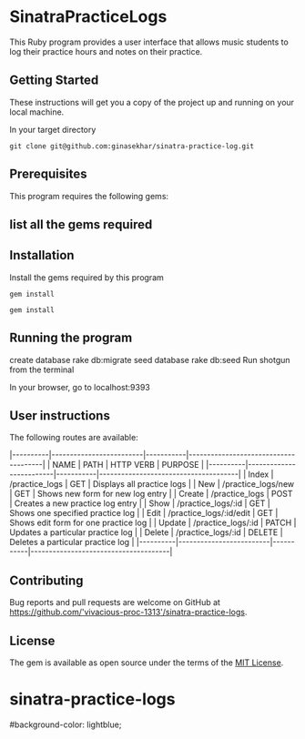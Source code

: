 # SinatraPracticeLogs

This Ruby program provides a user interface that allows music students to log their practice hours and notes on their practice. 

## Getting Started
These instructions will get you a copy of the project up and running on your local machine.  

In your target directory

    git clone git@github.com:ginasekhar/sinatra-practice-log.git


## Prerequisites
This program requires the following gems:

## list all the gems required


## Installation
Install the gems required by this program

    gem install 

    gem install 

## Running the program

create database
rake db:migrate
seed database
rake db:seed
Run shotgun from the terminal

In your browser, go to localhost:9393

## User instructions
The following routes are available:

|----------|-------------------------|-----------|--------------------------------------| 
|   NAME   |     PATH                | HTTP VERB |            PURPOSE                   |
|----------|-------------------------|-----------|--------------------------------------| 
| Index    | /practice_logs          |  GET      | Displays all practice logs           |
| New      | /practice_logs/new      |  GET      | Shows new form for new log entry     |
| Create   | /practice_logs          |  POST     | Creates a new practice log entry     |
| Show     | /practice_logs/:id      |  GET      | Shows one specified practice log     |
| Edit     | /practice_logs/:id/edit |  GET      | Shows edit form for one practice log |
| Update   | /practice_logs/:id      |  PATCH    | Updates a particular practice log    |
| Delete   | /practice_logs/:id      |  DELETE   | Deletes a particular practice log    |
|----------|-------------------------|-----------|--------------------------------------| 


## Contributing

Bug reports and pull requests are welcome on GitHub at https://github.com/'vivacious-proc-1313'/sinatra-practice-logs.

## License

The gem is available as open source under the terms of the [MIT License](https://opensource.org/licenses/MIT).
# sinatra-practice-logs

 #background-color: lightblue;